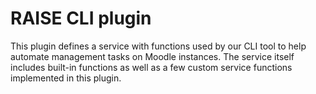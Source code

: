 # RAISE CLI plugin

This plugin defines a service with functions used by our CLI tool to help automate management tasks on Moodle instances. The service itself includes built-in functions as well as a few custom service functions implemented in this plugin.
